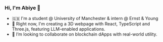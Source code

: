 ### Hi, I'm Abiye 👋

- 🇬🇧 I'm a student @ University of Manchester & intern @ Ernst & Young
- 🔭 Right now, I'm creating a 3D webpage with React, TypeScript and Three.js, featuring LLM-enabled applications.
- 👯 I’m looking to collaborate on blockchain dApps with real-world utility.

<!--
**abiyeamachree/abiyeamachree** is a ✨ _special_ ✨ repository because its `README.md` (this file) appears on your GitHub profile.

Here are some ideas to get you started:

- 🔭 I’m currently working on ...
- 🌱 I’m currently learning ...
- 👯 I’m looking to collaborate on ...
- 🤔 I’m looking for help with ...
- 💬 Ask me about ...
- 📫 How to reach me: ...
- 😄 Pronouns: ...
- ⚡ Fun fact: ...
-->

